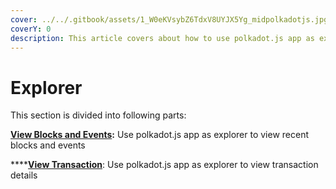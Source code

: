 ```yaml
---
cover: ../../.gitbook/assets/1_W0eKVsybZ6TdxV8UYJX5Yg_midpolkadotjs.jpg
coverY: 0
description: This article covers about how to use polkadot.js app as explorer
---
```


# Explorer

This section is divided into following parts:

[**View Blocks and Events**](view-blocks-and-events.md)**:** Use polkadot.js app as explorer to view recent blocks and events

****[**View Transaction**](view-transactions.md): Use polkadot.js app as explorer to view transaction details
